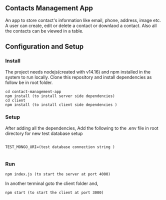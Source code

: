## Contacts Management App

An app to store contact's information like email, phone, address, image etc. A user can create, edit or delete a contact or downlaod a contact. Also all the contacts can be viewed in a table.


## Configuration and Setup

### Install

The project needs nodejs(created with v14.16) and npm installed in the system to run locally. Clone this repository and install dependencies as follow
be in root folder.

```
cd contact-management-app
npm install (to install server side dependencies)
cd client
npm install (to install client side dependencies )

```

### Setup

After adding all the dependencies, Add the following to the .env file in root directory for new test database setup

```

TEST_MONGO_URI=(test database connection string )


```

### Run

```
npm index.js (to start the server at port 4000)

```

In another terminal goto the client folder and,

```
npm start (to start the client at port 3000)

```






